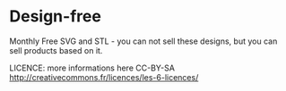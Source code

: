# Design-free
Monthly Free SVG and STL - you can not sell these designs, but you can sell products based on it.

LICENCE:
more informations here
CC-BY-SA
http://creativecommons.fr/licences/les-6-licences/
